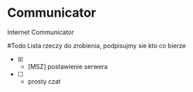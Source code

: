 # Communicator
Internet Communicator


#Todo
Lista rzeczy do zrobienia, podpisujmy sie kto co bierze
- [x] - [MSZ] postawienie serwera
- [ ] - prosty czat
